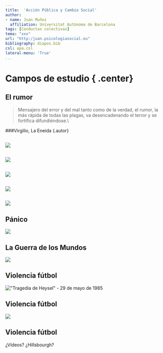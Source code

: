 ```yaml
---
title:  'Acción Pública y Cambio Social'
author:
- name: Juan Muñoz
  affiliation: Universitat Autònoma de Barcelona
tags: [Conductas colectivas]
tema: "xxx"
url: "http:/juan.psicologiasocial.eu"
bibliography: diapos.bib
csl: apa.csl
lateral-menu: 'True'
...
```


# Campos de estudio { .center}

## El rumor

>Mensajero del error y del mal tanto como de la verdad, el rumor, la más rápida de todas las plagas, va desencadenando el terror y se fortifica difundiéndose.\

###Virgilio, La Eneida {.autor}

##

![](imagenes/rumor-whatsap.jpg)

##

![](imagenes/rumor-cancer.png)

##

![](imagenes/rumor-telefono.png)

##

![](imagenes/AllportPostman02.jpg)

##

![](imagenes/rumor-red.png)

## Pánico

![](imagenes/Titanic.jpg)

## La Guerra de los Mundos

![](imagenes/war-of-worlds.jpg)

## Violencia fútbol

!["Tragedia de Heysel" - 29 de mayo de 1985](imagenes/heysel.jpg)

## Violencia fútbol
![](imagenes/violencia-futbol.jpg)

## Violencia fútbol

¿Vídeos?
¿Hillsbourgh?
